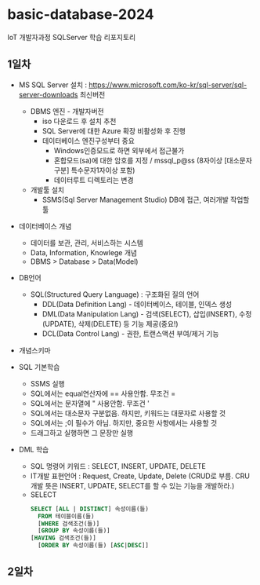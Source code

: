 # basic-database-2024
IoT 개발자과정 SQLServer 학습 리포지토리

## 1일차
- MS SQL Server 설치 : https://www.microsoft.com/ko-kr/sql-server/sql-server-downloads 최신버전
    - DBMS 엔진 - 개발자버전
        - iso 다운로드 후 설치 추천
        - SQL Server에 대한 Azure 확장 비활성화 후 진행
        - 데이터베이스 엔진구성부터 중요
            - Windows인증모드로 하면 외부에서 접근불가
            - 혼합모드(sa)에 대한 암호를 지정 / mssql_p@ss (8자이상 [대소문자구분] 특수문자1자이상 포함)
            - 데이터루트 디렉토리는 변경
    - 개발툴 설치
        - SSMS(Sql Server Management Studio) DB에 접근, 여러개발 작업할 툴


- 데이터베이스 개념
    - 데이터를 보관, 관리, 서비스하는 시스템
    - Data, Information, Knowlege 개념
    - DBMS > Database > Data(Model)

- DB언어
    - SQL(Structured Query Language) : 구조화된 질의 언어
        - DDL(Data Definition Lang) - 데이터베이스, 테이블, 인덱스 생성
        - DML(Data Manipulation Lang) - 검색(SELECT), 삽입(INSERT), 수정(UPDATE), 삭제(DELETE) 등 기능 제공(중요!)
        - DCL(Data Control Lang) - 권한, 트랜스액션 부여/제거 기능

- 개념스키마

- SQL 기본학습
    - SSMS 실행
    - SQL에서는 equal연산자에 == 사용안함. 무조건 =
    - SQL에서는 문자열에 " 사용안함. 무조건 '
    - SQL에서는 대소문자 구분없음. 하지만, 키워드는 대문자로 사용할 것
    - SQL에서는 ;이 필수가 아님. 하지만, 중요한 사항에서는 사용할 것
    - 드래그하고 실행하면 그 문장만 실행

- DML 학습
    - SQL 명령어 키워드 : SELECT, INSERT, UPDATE, DELETE
    - IT개발 표현언어 : Request, Create, Update, Delete (CRUD로 부름. CRU개발 뜻은 INSERT, UPDATE, SELECT를 할 수 있는 기능을 개발하라.)
    - SELECT
        ```sql
        SELECT [ALL | DISTINCT] 속성이름(들)
          FROM 테이블이름(들)
          [WHERE 검색조건(들)]
          [GROUP BY 속성이름(들)]
        [HAVING 검색조건(들)]
          [ORDER BY 속성이름(들) [ASC|DESC]]
        ```

## 2일차